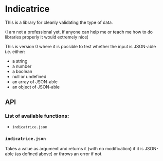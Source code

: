 # Indicatrice

This is a library for cleanly validating the type of data.

(I am not a professional yet, if anyone can help me or teach me how to do libraries properly it would extremely nice)

This is version 0 where it is possible to test whether the input is JSON-able i.e. either:
- a string
- a number
- a boolean
- null or undefined
- an array of JSON-able
- an object of JSON-able


## API

### List of available functions:

- `indicatrice.json`

### `indicatrice.json`

Takes a value as argument and returns it (with no modification) if it is JSON-able (as defined above) or throws an error if not.
